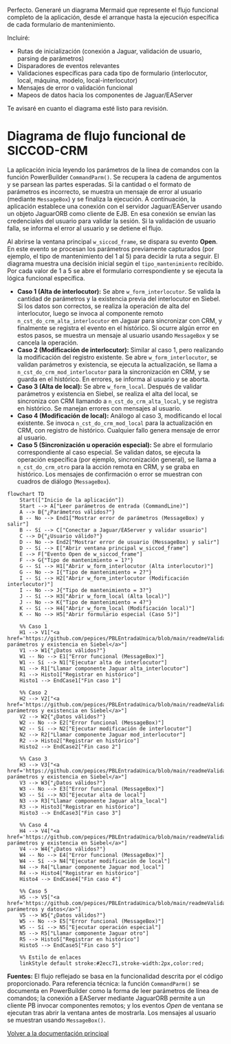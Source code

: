 Perfecto. Generaré un diagrama Mermaid que represente el flujo funcional completo de la aplicación, desde el arranque hasta la ejecución específica de cada formulario de mantenimiento.

Incluiré:

* Rutas de inicialización (conexión a Jaguar, validación de usuario, parsing de parámetros)
* Disparadores de eventos relevantes
* Validaciones específicas para cada tipo de formulario (interlocutor, local, máquina, modelo, local-interlocutor)
* Mensajes de error o validación funcional
* Mapeos de datos hacia los componentes de Jaguar/EAServer

Te avisaré en cuanto el diagrama esté listo para revisión.


# Diagrama de flujo funcional de SICCOD-CRM

La aplicación inicia leyendo los parámetros de la línea de comandos con la función PowerBuilder `CommandParm()`. Se recupera la cadena de argumentos y se parsean las partes esperadas. Si la cantidad o el formato de parámetros es incorrecto, se muestra un mensaje de error al usuario (mediante `MessageBox`) y se finaliza la ejecución. A continuación, la aplicación establece una conexión con el servidor Jaguar/EAServer usando un objeto JaguarORB como cliente de EJB. En esa conexión se envían las credenciales del usuario para validar la sesión. Si la validación de usuario falla, se informa el error al usuario y se detiene el flujo.

Al abrirse la ventana principal `w_siccod_frame`, se dispara su evento **Open**. En este evento se procesan los parámetros previamente capturados (por ejemplo, el tipo de mantenimiento del 1 al 5) para decidir la ruta a seguir. El diagrama muestra una decisión inicial según el `tipo_mantenimiento` recibido. Por cada valor de 1 a 5 se abre el formulario correspondiente y se ejecuta la lógica funcional específica.

* **Caso 1 (Alta de interlocutor):** Se abre `w_form_interlocutor`. Se valida la cantidad de parámetros y la existencia previa del interlocutor en Siebel. Si los datos son correctos, se realiza la operación de alta del interlocutor, luego se invoca al componente remoto `n_cst_do_crm_alta_interlocutor` en Jaguar para sincronizar con CRM, y finalmente se registra el evento en el histórico. Si ocurre algún error en estos pasos, se muestra un mensaje al usuario usando `MessageBox` y se cancela la operación.
* **Caso 2 (Modificación de interlocutor):** Similar al caso 1, pero realizando la modificación del registro existente. Se abre `w_form_interlocutor`, se validan parámetros y existencia, se ejecuta la actualización, se llama a `n_cst_do_crm_mod_interlocutor` para la sincronización en CRM, y se guarda en el histórico. En errores, se informa al usuario y se aborta.
* **Caso 3 (Alta de local):** Se abre `w_form_local`. Después de validar parámetros y existencia en Siebel, se realiza el alta del local, se sincroniza con CRM llamando a `n_cst_do_crm_alta_local`, y se registra en histórico. Se manejan errores con mensajes al usuario.
* **Caso 4 (Modificación de local):** Análogo al caso 3, modificando el local existente. Se invoca `n_cst_do_crm_mod_local` para la actualización en CRM, con registro de histórico. Cualquier fallo genera mensaje de error al usuario.
* **Caso 5 (Sincronización u operación especial):** Se abre el formulario correspondiente al caso especial. Se validan datos, se ejecuta la operación específica (por ejemplo, sincronización general), se llama a `n_cst_do_crm_otro` para la acción remota en CRM, y se graba en histórico. Los mensajes de confirmación o error se muestran con cuadros de diálogo (`MessageBox`).

```mermaid
flowchart TD
    Start(["Inicio de la aplicación"])
    Start --> A["Leer parámetros de entrada (CommandLine)"]
    A --> B{"¿Parámetros válidos?"}
    B -- No --> End1["Mostrar error de parámetros (MessageBox) y salir"]
    B -- Sí --> C["Conectar a Jaguar/EAServer y validar usuario"]
    C --> D{"¿Usuario válido?"}
    D -- No --> End2["Mostrar error de usuario (MessageBox) y salir"]
    D -- Sí --> E["Abrir ventana principal w_siccod_frame"]
    E --> F["Evento Open de w_siccod_frame"]
    F --> G{"Tipo de mantenimiento = 1?"}
    G -- Sí --> H1["Abrir w_form_interlocutor (Alta interlocutor)"]
    G -- No --> I{"Tipo de mantenimiento = 2?"}
    I -- Sí --> H2["Abrir w_form_interlocutor (Modificación interlocutor)"]
    I -- No --> J{"Tipo de mantenimiento = 3?"}
    J -- Sí --> H3["Abrir w_form_local (Alta local)"]
    J -- No --> K{"Tipo de mantenimiento = 4?"}
    K -- Sí --> H4["Abrir w_form_local (Modificación local)"]
    K -- No --> H5["Abrir formulario especial (Caso 5)"]

    %% Caso 1
    H1 --> V1["<a href='https://github.com/pepices/PBLEntradaUnica/blob/main/readmeValidarParametros.md'>Validar parámetros y existencia en Siebel</a>"]
    V1 --> W1{"¿Datos válidos?"}
    W1 -- No --> E1["Error funcional (MessageBox)"]
    W1 -- Sí --> N1["Ejecutar alta de interlocutor"]
    N1 --> R1["Llamar componente Jaguar alta_interlocutor"]
    R1 --> Histo1["Registrar en histórico"]
    Histo1 --> EndCase1["Fin caso 1"]

    %% Caso 2
    H2 --> V2["<a href='https://github.com/pepices/PBLEntradaUnica/blob/main/readmeValidarParametros.md'>Validar parámetros y existencia en Siebel</a>"]
    V2 --> W2{"¿Datos válidos?"}
    W2 -- No --> E2["Error funcional (MessageBox)"]
    W2 -- Sí --> N2["Ejecutar modificación de interlocutor"]
    N2 --> R2["Llamar componente Jaguar mod_interlocutor"]
    R2 --> Histo2["Registrar en histórico"]
    Histo2 --> EndCase2["Fin caso 2"]

    %% Caso 3
    H3 --> V3["<a href='https://github.com/pepices/PBLEntradaUnica/blob/main/readmeValidarParametros.md'>Validar parámetros y existencia en Siebel</a>"]
    V3 --> W3{"¿Datos válidos?"}
    W3 -- No --> E3["Error funcional (MessageBox)"]
    W3 -- Sí --> N3["Ejecutar alta de local"]
    N3 --> R3["Llamar componente Jaguar alta_local"]
    R3 --> Histo3["Registrar en histórico"]
    Histo3 --> EndCase3["Fin caso 3"]

    %% Caso 4
    H4 --> V4["<a href='https://github.com/pepices/PBLEntradaUnica/blob/main/readmeValidarParametros.md'>Validar parámetros y existencia en Siebel</a>"]
    V4 --> W4{"¿Datos válidos?"}
    W4 -- No --> E4["Error funcional (MessageBox)"]
    W4 -- Sí --> N4["Ejecutar modificación de local"]
    N4 --> R4["Llamar componente Jaguar mod_local"]
    R4 --> Histo4["Registrar en histórico"]
    Histo4 --> EndCase4["Fin caso 4"]

    %% Caso 5
    H5 --> V5["<a href='https://github.com/pepices/PBLEntradaUnica/blob/main/readmeValidarParametros.md'>Validar parámetros y datos</a>"]
    V5 --> W5{"¿Datos válidos?"}
    W5 -- No --> E5["Error funcional (MessageBox)"]
    W5 -- Sí --> N5["Ejecutar operación especial"]
    N5 --> R5["Llamar componente Jaguar otro"]
    R5 --> Histo5["Registrar en histórico"]
    Histo5 --> EndCase5["Fin caso 5"]

    %% Estilo de enlaces
    linkStyle default stroke:#2ecc71,stroke-width:2px,color:red;
```

**Fuentes:** El flujo reflejado se basa en la funcionalidad descrita por el código proporcionado. Para referencia técnica: la función `CommandParm()` se documenta en PowerBuilder como la forma de leer parámetros de línea de comandos; la conexión a EAServer mediante JaguarORB permite a un cliente PB invocar componentes remotos; y los eventos *Open* de ventana se ejecutan tras abrir la ventana antes de mostrarla. Los mensajes al usuario se muestran usando `MessageBox()`.

[Volver a la documentación principal](readmeOpenAI.md)
